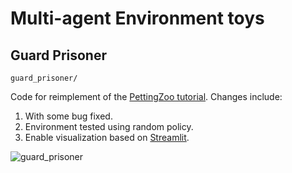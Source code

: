 # Multi-agent Environment toys

## Guard Prisoner
`guard_prisoner/`

Code for reimplement of the [PettingZoo tutorial](https://pettingzoo.farama.org/tutorials/environmentcreation/2-environment-logic/).
Changes include:
1. With some bug fixed. 
2. Environment tested using random policy.
3. Enable visualization based on [Streamlit](https://docs.streamlit.io).

![guard_prisoner](guard_prisoner.png)

